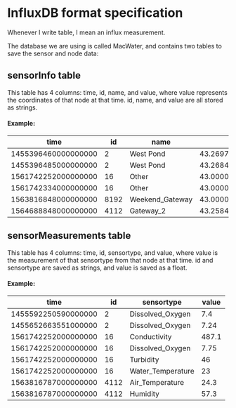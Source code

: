 # InfluxDB format specification

Whenever I write table, I mean an influx measurement.

The database we are using is called MacWater, and contains two tables to save the sensor and node data:

## sensorInfo table

This table has 4 columns: time, id, name, and value, where value represents the coordinates of that node at that time. id, name, and value are all stored as strings.

#### Example: 

|**time**|**id**|**name**|**value**|
|----|--|----|-----|
1455396460000000000| 2 |    West Pond |      43.2697, -79.9318|
1455396485000000000| 2 |    West Pond |      43.2684, -79.9361|
1561742252000000000| 16|    Other     |      43.000000,-79.000000|
1561742334000000000| 16|    Other     |      43.000000,-79.000000|
1563816848000000000| 8192|  Weekend_Gateway| 43.000000,-79.000000|
1564688848000000000| 4112|  Gateway_2|       43.258415,-79.920830|


## sensorMeasurements table

This table has 4 columns: time, id, sensortype, and value, where value is the measurement of that sensortype from that node at that time. id and sensortype are saved as strings, and value is saved as a float.

#### Example:

|**time**|**id**|**sensortype**|**value**|
|----|--|----|-----|
1455592250590000000| 2|     Dissolved_Oxygen|  7.4|
1455652663551000000| 2|     Dissolved_Oxygen|  7.24|
1561742252000000000| 16|    Conductivity    |  487.1|
1561742252000000000| 16|    Dissolved_Oxygen|  7.75|
1561742252000000000| 16|    Turbidity       |  46|
1561742252000000000| 16|    Water_Temperature| 23|
1563816787000000000| 4112|  Air_Temperature|   24.3|
1563816787000000000| 4112|  Humidity       |   57.3|

